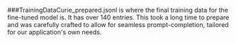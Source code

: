 ###TrainingDataCurie_prepared.jsonl is where the final training data for the fine-tuned model is. It has over 140 entries.
This took a long time to prepare and was carefully crafted to allow for seamless prompt-completion, tailored for our application's own needs.
